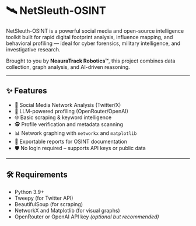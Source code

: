 # 🛰️ NetSleuth-OSINT

NetSleuth-OSINT is a powerful social media and open-source intelligence toolkit built for rapid digital footprint analysis, influence mapping, and behavioral profiling — ideal for cyber forensics, military intelligence, and investigative research.

Brought to you by **NeauraTrack Robotics™**, this project combines data collection, graph analysis, and AI-driven reasoning.

---

## ✨ Features

- 🔎 Social Media Network Analysis (Twitter/X)
- 🧠 LLM-powered profiling (OpenRouter/OpenAI)
- 🌐 Basic scraping & keyword intelligence
- 🕵️ Profile verification and metadata scanning
- 📊 Network graphing with `networkx` and `matplotlib`
- 📁 Exportable reports for OSINT documentation
- 🛡️ No login required – supports API keys or public data

---

## 🛠️ Requirements

- Python 3.9+
- Tweepy (for Twitter API)
- BeautifulSoup (for scraping)
- NetworkX and Matplotlib (for visual graphs)
- OpenRouter or OpenAI API key *(optional but recommended)*
